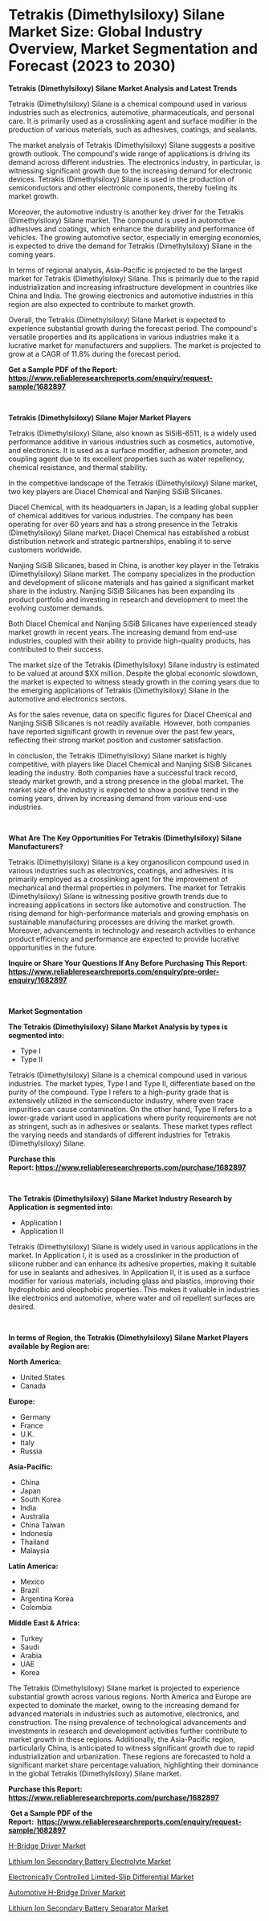 <p><h1>Tetrakis (Dimethylsiloxy) Silane Market Size: Global Industry Overview, Market Segmentation and Forecast (2023 to 2030)</h1></p><p><strong>Tetrakis (Dimethylsiloxy) Silane Market Analysis and Latest Trends</strong></p>
<p><p>Tetrakis (Dimethylsiloxy) Silane is a chemical compound used in various industries such as electronics, automotive, pharmaceuticals, and personal care. It is primarily used as a crosslinking agent and surface modifier in the production of various materials, such as adhesives, coatings, and sealants.</p><p>The market analysis of Tetrakis (Dimethylsiloxy) Silane suggests a positive growth outlook. The compound's wide range of applications is driving its demand across different industries. The electronics industry, in particular, is witnessing significant growth due to the increasing demand for electronic devices. Tetrakis (Dimethylsiloxy) Silane is used in the production of semiconductors and other electronic components, thereby fueling its market growth.</p><p>Moreover, the automotive industry is another key driver for the Tetrakis (Dimethylsiloxy) Silane market. The compound is used in automotive adhesives and coatings, which enhance the durability and performance of vehicles. The growing automotive sector, especially in emerging economies, is expected to drive the demand for Tetrakis (Dimethylsiloxy) Silane in the coming years.</p><p>In terms of regional analysis, Asia-Pacific is projected to be the largest market for Tetrakis (Dimethylsiloxy) Silane. This is primarily due to the rapid industrialization and increasing infrastructure development in countries like China and India. The growing electronics and automotive industries in this region are also expected to contribute to market growth.</p><p>Overall, the Tetrakis (Dimethylsiloxy) Silane Market is expected to experience substantial growth during the forecast period. The compound's versatile properties and its applications in various industries make it a lucrative market for manufacturers and suppliers. The market is projected to grow at a CAGR of 11.8% during the forecast period.</p></p>
<p><strong>Get a Sample PDF of the Report:&nbsp; <a href="https://www.reliableresearchreports.com/enquiry/request-sample/1682897">https://www.reliableresearchreports.com/enquiry/request-sample/1682897</a></strong></p>
<p>&nbsp;</p>
<p><strong>Tetrakis (Dimethylsiloxy) Silane Major Market Players</strong></p>
<p><p>Tetrakis (Dimethylsiloxy) Silane, also known as SiSiB-6511, is a widely used performance additive in various industries such as cosmetics, automotive, and electronics. It is used as a surface modifier, adhesion promoter, and coupling agent due to its excellent properties such as water repellency, chemical resistance, and thermal stability.</p><p>In the competitive landscape of the Tetrakis (Dimethylsiloxy) Silane market, two key players are Diacel Chemical and Nanjing SiSiB Silicanes.</p><p>Diacel Chemical, with its headquarters in Japan, is a leading global supplier of chemical additives for various industries. The company has been operating for over 60 years and has a strong presence in the Tetrakis (Dimethylsiloxy) Silane market. Diacel Chemical has established a robust distribution network and strategic partnerships, enabling it to serve customers worldwide.</p><p>Nanjing SiSiB Silicanes, based in China, is another key player in the Tetrakis (Dimethylsiloxy) Silane market. The company specializes in the production and development of silicone materials and has gained a significant market share in the industry. Nanjing SiSiB Silicanes has been expanding its product portfolio and investing in research and development to meet the evolving customer demands.</p><p>Both Diacel Chemical and Nanjing SiSiB Silicanes have experienced steady market growth in recent years. The increasing demand from end-use industries, coupled with their ability to provide high-quality products, has contributed to their success. </p><p>The market size of the Tetrakis (Dimethylsiloxy) Silane industry is estimated to be valued at around $XX million. Despite the global economic slowdown, the market is expected to witness steady growth in the coming years due to the emerging applications of Tetrakis (Dimethylsiloxy) Silane in the automotive and electronics sectors.</p><p>As for the sales revenue, data on specific figures for Diacel Chemical and Nanjing SiSiB Silicanes is not readily available. However, both companies have reported significant growth in revenue over the past few years, reflecting their strong market position and customer satisfaction.</p><p>In conclusion, the Tetrakis (Dimethylsiloxy) Silane market is highly competitive, with players like Diacel Chemical and Nanjing SiSiB Silicanes leading the industry. Both companies have a successful track record, steady market growth, and a strong presence in the global market. The market size of the industry is expected to show a positive trend in the coming years, driven by increasing demand from various end-use industries.</p></p>
<p>&nbsp;</p>
<p><strong>What Are The Key Opportunities For Tetrakis (Dimethylsiloxy) Silane Manufacturers?</strong></p>
<p><p>Tetrakis (Dimethylsiloxy) Silane is a key organosilicon compound used in various industries such as electronics, coatings, and adhesives. It is primarily employed as a crosslinking agent for the improvement of mechanical and thermal properties in polymers. The market for Tetrakis (Dimethylsiloxy) Silane is witnessing positive growth trends due to increasing applications in sectors like automotive and construction. The rising demand for high-performance materials and growing emphasis on sustainable manufacturing processes are driving the market growth. Moreover, advancements in technology and research activities to enhance product efficiency and performance are expected to provide lucrative opportunities in the future.</p></p>
<p><strong>Inquire or Share Your Questions If Any Before Purchasing This Report: <a href="https://www.reliableresearchreports.com/enquiry/pre-order-enquiry/1682897">https://www.reliableresearchreports.com/enquiry/pre-order-enquiry/1682897</a></strong></p>
<p>&nbsp;</p>
<p><strong>Market Segmentation</strong></p>
<p><strong>The Tetrakis (Dimethylsiloxy) Silane Market Analysis by types is segmented into:</strong></p>
<p><ul><li>Type I</li><li>Type II</li></ul></p>
<p><p>Tetrakis (Dimethylsiloxy) Silane is a chemical compound used in various industries. The market types, Type I and Type II, differentiate based on the purity of the compound. Type I refers to a high-purity grade that is extensively utilized in the semiconductor industry, where even trace impurities can cause contamination. On the other hand, Type II refers to a lower-grade variant used in applications where purity requirements are not as stringent, such as in adhesives or sealants. These market types reflect the varying needs and standards of different industries for Tetrakis (Dimethylsiloxy) Silane.</p></p>
<p><strong>Purchase this Report:&nbsp;<a href="https://www.reliableresearchreports.com/purchase/1682897">https://www.reliableresearchreports.com/purchase/1682897</a></strong></p>
<p>&nbsp;</p>
<p><strong>The Tetrakis (Dimethylsiloxy) Silane Market Industry Research by Application is segmented into:</strong></p>
<p><ul><li>Application I</li><li>Application II</li></ul></p>
<p><p>Tetrakis (Dimethylsiloxy) Silane is widely used in various applications in the market. In Application I, it is used as a crosslinker in the production of silicone rubber and can enhance its adhesive properties, making it suitable for use in sealants and adhesives. In Application II, it is used as a surface modifier for various materials, including glass and plastics, improving their hydrophobic and oleophobic properties. This makes it valuable in industries like electronics and automotive, where water and oil repellent surfaces are desired.</p></p>
<p>&nbsp;</p>
<p><strong>In terms of Region, the Tetrakis (Dimethylsiloxy) Silane Market Players available by Region are:</strong></p>
<p>
    <p> <strong> North America: </strong>
        <ul>
            <li>United States</li>
            <li>Canada</li>
        </ul>
        </p> 
    <p> <strong> Europe: </strong>
        <ul>
            <li>Germany</li>
            <li>France</li>
            <li>U.K.</li>
            <li>Italy</li>
            <li>Russia</li>
        </ul>
        </p> 
    <p> <strong> Asia-Pacific: </strong>
        <ul>
            <li>China</li>
            <li>Japan</li>
            <li>South Korea</li>
            <li>India</li>
            <li>Australia</li>
            <li>China Taiwan</li>
            <li>Indonesia</li>
            <li>Thailand</li>
            <li>Malaysia</li>
        </ul>
        </p> 
    <p> <strong> Latin America: </strong>
        <ul>
            <li>Mexico</li>
            <li>Brazil</li>
            <li>Argentina Korea</li>
            <li>Colombia</li>
        </ul>
        </p> 
    <p> <strong> Middle East & Africa: </strong>
        <ul>
            <li>Turkey</li>
            <li>Saudi</li>
            <li>Arabia</li>
            <li>UAE</li>
            <li>Korea</li>
        </ul>
    </p>
    </p>
<p><p>The Tetrakis (Dimethylsiloxy) Silane market is projected to experience substantial growth across various regions. North America and Europe are expected to dominate the market, owing to the increasing demand for advanced materials in industries such as automotive, electronics, and construction. The rising prevalence of technological advancements and investments in research and development activities further contribute to market growth in these regions. Additionally, the Asia-Pacific region, particularly China, is anticipated to witness significant growth due to rapid industrialization and urbanization. These regions are forecasted to hold a significant market share percentage valuation, highlighting their dominance in the global Tetrakis (Dimethylsiloxy) Silane market.</p></p>
<p><strong>Purchase this Report: <a href="https://www.reliableresearchreports.com/purchase/1682897">https://www.reliableresearchreports.com/purchase/1682897</a></strong></p>
<p>&nbsp;<strong>Get a Sample PDF of the Report:&nbsp;&nbsp;<a href="https://www.reliableresearchreports.com/enquiry/request-sample/1682897">https://www.reliableresearchreports.com/enquiry/request-sample/1682897</a></strong></p>
<p><strong></strong></p>
<p><p><a href="https://medium.com/@adiroy75486/h-bridge-driver-market-trends-and-market-analysis-forecasted-for-period-2023-2030-aaa07d8c870d">H-Bridge Driver Market</a></p><p><a href="https://www.linkedin.com/pulse/decoding-lithium-ion-secondary-battery-electrolyte-market/">Lithium Ion Secondary Battery Electrolyte Market</a></p><p><a href="https://www.linkedin.com/pulse/decoding-electronically-controlled-limited-slip-differential/">Electronically Controlled Limited-Slip Differential Market</a></p><p><a href="https://medium.com/@azadyoi012547/automotive-h-bridge-driver-market-research-report-its-history-and-forecast-2023-to-2030-efe729b58403">Automotive H-Bridge Driver Market</a></p><p><a href="https://www.linkedin.com/pulse/decoding-lithium-ion-secondary-battery-separator-market/">Lithium Ion Secondary Battery Separator Market</a></p></p>